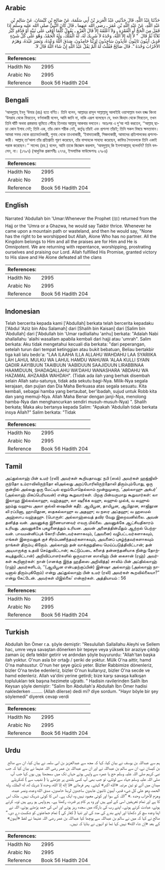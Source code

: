 ## Arabic


<div dir="rtl" lang="ar" style={{fontSize:'larger',backgroundColor:'#f8f9fa',padding:20}}>
حَدَّثَنَا عَبْدُ اللَّهِ، قَالَ حَدَّثَنِي عَبْدُ الْعَزِيزِ بْنُ أَبِي سَلَمَةَ، عَنْ صَالِحِ بْنِ كَيْسَانَ، عَنْ سَالِمِ بْنِ عَبْدِ اللَّهِ، عَنْ عَبْدِ اللَّهِ بْنِ عُمَرَ ـ رضى الله عنهما ـ قَالَ كَانَ النَّبِيُّ صلى الله عليه وسلم إِذَا قَفَلَ مِنَ الْحَجِّ أَوِ الْعُمْرَةِ ـ وَلاَ أَعْلَمُهُ إِلاَّ قَالَ الْغَزْوِ ـ يَقُولُ كُلَّمَا أَوْفَى عَلَى ثَنِيَّةٍ أَوْ فَدْفَدٍ كَبَّرَ ثَلاَثًا ثُمَّ قَالَ ‏ "‏ لاَ إِلَهَ إِلاَّ اللَّهُ، وَحْدَهُ لاَ شَرِيكَ لَهُ، لَهُ الْمُلْكُ، وَلَهُ الْحَمْدُ، وَهْوَ عَلَى كُلِّ شَىْءٍ قَدِيرٌ، آيِبُونَ تَائِبُونَ عَابِدُونَ سَاجِدُونَ لِرَبِّنَا حَامِدُونَ، صَدَقَ اللَّهُ وَعْدَهُ، وَنَصَرَ عَبْدَهُ، وَهَزَمَ الأَحْزَابَ وَحْدَهُ ‏"‏‏.‏ قَالَ صَالِحٌ فَقُلْتُ لَهُ أَلَمْ يَقُلْ عَبْدُ اللَّهِ إِنْ شَاءَ اللَّهُ قَالَ لاَ‏.‏
</div>
<div style={{backgroundColor:'#f8f9fa',padding:20, marginBottom: 10}}><table> <thead> <tr> <th>References:</th> <th></th> </tr> </thead> <tbody><tr><td>Hadith No</td><td>2995</td></tr><tr><td>Arabic No</td><td>2995</td></tr><tr><td>Reference</td><td>Book 56 Hadith 204</td></tr></tbody></table></div>

## Bengali


<div dir="ltr" lang="bn" style={{fontSize:'larger',backgroundColor:'#f8f9fa',padding:20}}>
‘আবদুল্লাহ্ ইবনু ‘উমার (রাঃ) হতে বর্ণিত। তিনি বলেন, আল্লাহর রাসূল সাল্লাল্লাহু আলাইহি ওয়াসাল্লাম যখন হজ্জ কিংবা ‘উমরাহ থেকে ফিরতেন, বর্ণনাকারী বলেন, আমি জানি না, নাকি এরূপ বলেছেন যে, যখন জিহাদ থেকে ফিরতেন, তখন তিনি ঘাঁটি অথবা প্রস্তরময় ভূমিতে পৌঁছে তিনবার আল্লাহু আকবার বলতেন। অতঃপর এ দু‘আ পাঠ করতেন, ‘‘আল্লাহ্ ছাড়া কোন ইলাহ নেই; তিনি এক, তাঁর কোন শরীক নেই, কর্তৃত্ব তাঁরই এবং প্রশংসা তাঁরই; তিনি সকল বিষয়ে ক্ষমতাবান। আমরা সফর থেকে প্রত্যাবর্তনকারী, গুনাহ থেকে তাওবাকারী, ‘ইবাদাতকারী, সিজদাকারী, আমাদের প্রতিপালকের প্রশংসাকারী। আল্লাহ্ তা‘আলা তাঁর প্রতিশ্রুতি পূরণ করেছেন, তাঁর বান্দাহকে সাহায্য করেছেন, কাফির সৈন্যদলকে তিনি একাই পরাস্ত করেছেন।’’ সালেহ (রহ.) বলেন, আমি তাকে জিজ্ঞেস করলাম, ‘আবদুল্লাহ্ কি ইনশাআল্লাহ্ বলেননি? তিনি বললেন, না। (১৭৯৭) (আধুনিক প্রকাশনীঃ ২৭৭৪, ইসলামিক ফাউন্ডেশনঃ ২৭৮৪)
</div>
<div style={{backgroundColor:'#f8f9fa',padding:20, marginBottom: 10}}><table> <thead> <tr> <th>References:</th> <th></th> </tr> </thead> <tbody><tr><td>Hadith No</td><td>2995</td></tr><tr><td>Arabic No</td><td>2995</td></tr><tr><td>Reference</td><td>Book 56 Hadith 204</td></tr></tbody></table></div>

## English


<div dir="ltr" lang="en" style={{fontSize:'larger',backgroundColor:'#f8f9fa',padding:20}}>
Narrated 'Abdullah bin 'Umar:Whenever the Prophet (ﷺ) returned from the Hajj or the 'Umra or a Ghazwa, he would say Takbir thrice. Whenever he came upon a mountain path or wasteland, and then he would say, "None has the right to be worshipped but Allah, Alone Who has no partner. All the Kingdom belongs to Him and all the praises are for Him and He is Omnipotent. We are returning with repentance, worshipping, prostrating ourselves and praising our Lord. Allah fulfilled His Promise, granted victory to His slave and He Alone defeated all the clans
</div>
<div style={{backgroundColor:'#f8f9fa',padding:20, marginBottom: 10}}><table> <thead> <tr> <th>References:</th> <th></th> </tr> </thead> <tbody><tr><td>Hadith No</td><td>2995</td></tr><tr><td>Arabic No</td><td>2995</td></tr><tr><td>Reference</td><td>Book 56 Hadith 204</td></tr></tbody></table></div>

## Indonesian


<div dir="ltr" lang="id" style={{fontSize:'larger',backgroundColor:'#f8f9fa',padding:20}}>
Telah bercerita kepada kami ['Abdullah] berkata telah bercerita kepadaku ['Abdul 'Aziz bin Abu Salamah] dari [Shalih bin Kaisan] dari [Salim bin 'Abdullah] dari ['Abdullah bin 'Umar radliallahu 'anhu] berkata: "Adalah Nabi shallallahu 'alaihi wasallam apabila kembali dari hajji atau 'umrah". Salim berkata: Aku tidak mengetahui kecuali dia berkata: "dari peperangan, setelah turun dari tempat ketinggian atau bukit bebatuan, Beliau bertakbir tiga kali lalu bedo'a: "LAA ILAAHA ILLA ALLAHU WAHDAHU LAA SYARIIKA LAH LAHUL MULKU WA LAHUL HAMDU WAHUWA 'ALAA KULLI SYAIN QADIIR AAYIBUUN TAAIBUUN 'AABIDUUN SAAJIDUUN LIRABBINAA HAAMIDUUN, SHADAQALLAHU WA'DAHU WANASHARA 'ABDAHU WA HAZAMAL AHZAABA WAHDAH". (Tidak ada ilah yang berhak disembah selain Allah satu-satunya, tidak ada sekutu bagi-Nya. Milik-Nya segala kerajaan, dan pujian dan Dia Maha Berkuasa atas segala sesuatu. Kita kembali, sebagai hamba yang bertaubat, ber'ibadah, sujud untuk Robb kita dan yang memuji-Nya. Allah Maha Benar dengan janji-Nya, menolong hamba-Nya dan menghancurkan sendiri musuh-musuh-Nya) ". Shalih berkata; Maka aku bertanya kepada Salim: "Apakah 'Abdullah tidak berkata insya Allah?" Salim berkata: "Tidak
</div>
<div style={{backgroundColor:'#f8f9fa',padding:20, marginBottom: 10}}><table> <thead> <tr> <th>References:</th> <th></th> </tr> </thead> <tbody><tr><td>Hadith No</td><td>2995</td></tr><tr><td>Arabic No</td><td>2995</td></tr><tr><td>Reference</td><td>Book 56 Hadith 204</td></tr></tbody></table></div>

## Tamil


<div dir="ltr" lang="ta" style={{fontSize:'larger',backgroundColor:'#f8f9fa',padding:20}}>
அப்துல்லாஹ் பின் உமர் (ரலி) அவர்கள் கூறியதாவது: நபி (ஸல்) அவர்கள் ஹஜ்ஜிலிருந்தோ உம்ராவிலிருந்தோ லிஅல்லது அறப்போரிலிருந்தோலி திரும்பும்போது, ஒரு குன்றில் அல்லது ஒரு மேட்டில் ஏறும்போதெல்லாம் மூன்றுமுறை, ‘அல்லாஹு அக்பர்’ (அல்லாஹ் மிகப்பெரியவன்) என்று கூறுவார்கள். பிறகு பின்வருமாறு கூறுவார்கள்: லா இலாஹ இல்லல்லாஹு, வஹ்தஹு, லா ஷரீக்க லஹு, லஹுல் முல்க், வ லஹுல் ஹம்து வஹுவ அலா குல்லி ஷையின் கதீர். ஆயிபூன, தாயிபூன, ஆபிதூன, சாஜிதூன லி ரப்பினா, ஹாமிதூன, ஸதகல்லாஹு வ அதஹு; வ நஸர அப்தஹு; வ ஹஸமல் அஹ்ஸாப வஹ்தஹு. (பொருள்: அல்லாஹ்வைத் தவிர வேறு இறைவனில்லை. அவன் தனித்த வன். அவனுக்கு இணையானவர் எவரு மில்லை. அவனுக்கே ஆட்சியதிகாரம் உரியது. அவனுக்கே புகழனைத்தும் உரியன. அவன் அனைத்தின்மீதும் ஆற்றல் பெற்றவன். பாவமன்னிப்புக் கோரி மீண்டவர்களாகவும், (அவனை) வழிபட்டவர்களாகவும், எங்கள் இறைவனுக் குச் சிரம்பணிந்தவர்களாகவும், அவனைப் புகழ்ந்தவர்களாகவும் நாங்கள் திரும்பு கிறோம். அல்லாஹ் தன் வாக்குறுதியை மெய்ப்படுத்திவிட்டான்; தன் அடியாருக்கு உதவி செய்துவிட்டான்; கூட்டுப்படை களைத் தன்னந்தனியாக நின்று தோற்கடித்துவிட்டான்) அறிவிப்பாளர்களில் ஒருவரான ஸாலிஹ் பின் கைசான் (ரஹ்) அவர்கள் கூறினார்கள்: நான் (எனக்கு இந்த ஹதீஸை அறிவித்த) சாலிம் பின் அப்தில்லாஹ் (ரஹ்) அவர்களிடம், ‘‘(ஆயிபூன என்பதற்குப்பின்) இன்ஷா அல்லாஹ் (அல்லாஹ் நாடினால் திரும்புகிறோம்) என்று அப்துல்லாஹ் பின் உமர் (ரலி) அவர்கள் கூறவில்லையா?” என்று கேட்டேன். அவர்கள் யிஇல்லை’ என்றார்கள். அத்தியாயம் : 56
</div>
<div style={{backgroundColor:'#f8f9fa',padding:20, marginBottom: 10}}><table> <thead> <tr> <th>References:</th> <th></th> </tr> </thead> <tbody><tr><td>Hadith No</td><td>2995</td></tr><tr><td>Arabic No</td><td>2995</td></tr><tr><td>Reference</td><td>Book 56 Hadith 204</td></tr></tbody></table></div>

## Turkish


<div dir="ltr" lang="tr" style={{fontSize:'larger',backgroundColor:'#f8f9fa',padding:20}}>
Abdullah İbn Ömer r.a. şöyle demiştir: "Resulullah Sallallahu Aleyhi ve Sellem hac, umre veya savaştan dönerken bir tepeye veya yüksek bir araziye çıktığı zaman üç defa tekbir getirir ve ardından şöyle buyururdu: "Allah'tan başka ilah yoktur. O'nun asla bir ortağı / şeriki de yoktur. Mülk O'na aittir, hamd O'na mahsustur. O'nun her şeye gücü yeter. Bizler Rabbimize dönenleriz, bizler O'na tevbe edenleriz, bizler O'nun kullarıyız, bizler O'na secde ve hamd edenleriz. Allah va'dini yerine getirdi; bize karşı savaşa kalkışan toplulukları tek başına hezimete uğrattı. " Hadisin ravilerinden Salih İbn Keysan şöyle demiştir: "Salim İbn Abdullah'a Abdullah İbn Ömer hadisi naklederken ......... (Allah dilerse) dedi mi? diye sordum. "Hayır böyle bir şey söylemedi" diyerek cevap verdi
</div>
<div style={{backgroundColor:'#f8f9fa',padding:20, marginBottom: 10}}><table> <thead> <tr> <th>References:</th> <th></th> </tr> </thead> <tbody><tr><td>Hadith No</td><td>2995</td></tr><tr><td>Arabic No</td><td>2995</td></tr><tr><td>Reference</td><td>Book 56 Hadith 204</td></tr></tbody></table></div>

## Urdu


<div dir="rtl" lang="ur" style={{fontSize:'larger',backgroundColor:'#f8f9fa',padding:20}}>
ہم سے عبداللہ بن یوسف نے بیان کیا، کہا کہ مجھ سے عبدالعزیز بن ابی سلمہ نے بیان کیا، ان سے صالح بن کیسان نے، ان سے سالم بن عبداللہ نے اور ان سے عبداللہ بن عمر رضی اللہ عنہما نے بیان کیا کہ جب نبی کریم صلی اللہ علیہ وسلم حج یا عمرہ سے واپس ہوتے جہاں تک میں سمجھتا ہوں یوں کہا جب آپ صلی اللہ علیہ وسلم جہاد سے لوٹتے، تو جب بھی آپ کسی بلندی پر چڑھتے یا ( نشیب سے ) کنکریلے میدان میں آتے تو تین مرتبہ «الله اكبر» کہتے۔ پھر فرماتے «لا إله إلا الله،‏‏‏‏ وحده لا شريك له،‏‏‏‏ له الملك،‏‏‏‏ وله الحمد،‏‏‏‏ وهو على كل شىء قدير،‏‏‏‏ آيبون تائبون عابدون ساجدون لربنا حامدون،‏‏‏‏ صدق الله وعده،‏‏‏‏ ونصر عبده،‏‏‏‏ وهزم الأحزاب وحده‏ ‏‏.‏» ”اللہ کے سوا اور کوئی معبود نہیں وہ ایک ہے۔ اس کا کوئی شریک نہیں۔ ملک اس کا ہے اور تمام تعریفیں اسی کے لیے ہیں اور وہ ہر کام پر قدرت رکھتا ہے۔ ہم واپس ہو رہے ہیں توبہ کرتے ہوئے، عبادت کرتے ہوئے۔ اپنے رب کی بارگاہ میں سجدہ ریز ہوتے اور اس کی حمد پڑھتے ہوئے، اللہ نے اپنا وعدہ سچ کر دکھایا اور اپنے بندے کی مدد کی اور تنہا ( کفار کی ) تمام جماعتوں کو شکست دے دی۔“ صالح نے کہا کہ میں نے سالم بن عبداللہ سے پوچھا کیا عبداللہ بن عمر رضی اللہ عنہما نے لفظ «آيبون» کے بعد «إن شاء الله» نہیں کہا تھا تو انہوں نے بتایا کہ نہیں۔
</div>
<div style={{backgroundColor:'#f8f9fa',padding:20, marginBottom: 10}}><table> <thead> <tr> <th>References:</th> <th></th> </tr> </thead> <tbody><tr><td>Hadith No</td><td>2995</td></tr><tr><td>Arabic No</td><td>2995</td></tr><tr><td>Reference</td><td>Book 56 Hadith 204</td></tr></tbody></table></div>